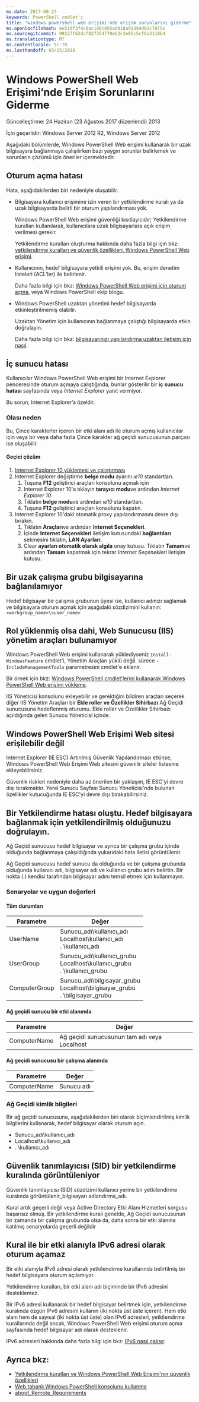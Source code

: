 ```yaml
---
ms.date: 2017-08-23
keywords: PowerShell cmdlet'i
title: "windows powershell web erişimi'nde erişim sorunlarını giderme"
ms.openlocfilehash: 6e51df3f4c6ac196c855ad918a91394d02c7d75e
ms.sourcegitcommit: 99227f62dcf827354770eb2c3e95c5cf6a3118b4
ms.translationtype: MT
ms.contentlocale: tr-TR
ms.lasthandoff: 03/15/2018
---
```

# <a name="troubleshooting-access-problems-in-windows-powershell-web-access"></a>Windows PowerShell Web Erişimi’nde Erişim Sorunlarını Giderme

Güncelleştirme: 24 Haziran (23 Ağustos 2017 düzenlendi) 2013

İçin geçerlidir: Windows Server 2012 R2, Windows Server 2012

Aşağıdaki bölümlerde, Windows PowerShell Web erişimi kullanarak bir uzak bilgisayara bağlanmaya çalışılırken bazı yaygın sorunlar belirlemek ve sorunların çözümü için öneriler içermektedir.

## <a name="sign-in-failure"></a>Oturum açma hatası

Hata, aşağıdakilerden biri nedeniyle oluşabilir.

- Bilgisayara kullanıcı erişimine izin veren bir yetkilendirme kuralı ya da uzak bilgisayarda belirli bir oturum yapılandırması yok.

  Windows PowerShell Web erişimi güvenliği kısıtlayıcıdır; Yetkilendirme kuralları kullanılarak, kullanıcılara uzak bilgisayarlara açık erişim verilmesi gerekir.

  Yetkilendirme kuralları oluşturma hakkında daha fazla bilgi için bkz: [yetkilendirme kuralları ve güvenlik özellikleri, Windows PowerShell Web erişimi](authorization-rules-and-security-features-of-windows-powershell-web-access.md).

- Kullanıcının, hedef bilgisayara yetkili erişimi yok. Bu, erişim denetim listeleri (ACL’ler) ile belirlenir.

  Daha fazla bilgi için bkz: [Windows PowerShell Web erişimi için oturum açma](use-the-web-based-windows-powershell-console.md#signing-in-to-windows-powershell-web-access), veya Windows PowerShell ekip blogu.

- Windows PowerShell uzaktan yönetimi hedef bilgisayarda etkinleştirilmemiş olabilir.

  Uzaktan Yönetim için kullanıcının bağlanmaya çalıştığı bilgisayarda etkin doğrulayın.

  Daha fazla bilgi için bkz: [bilgisayarınızı yapılandırma uzaktan iletişim için nasıl](https://docs.microsoft.com/powershell/module/microsoft.powershell.core/about/about_remote_requirements#how-to-configure-your-computer-for-remoting).

## <a name="internal-server-error"></a>İç sunucu hatası

Kullanıcılar Windows PowerShell Web erişimi bir Internet Explorer penceresinde oturum açmaya çalıştığında, bunlar gösterilir bir **iç sunucu hatası** sayfasında veya *Internet Explorer* yanıt vermiyor.

Bu sorun, Internet Explorer’a özeldir.

### <a name="possible-cause"></a>Olası neden

Bu, Çince karakterler içeren bir etki alanı adı ile oturum açmış kullanıcılar için veya bir veya daha fazla Çince karakter ağ geçidi sunucusunun parçası ise oluşabilir.

#### <a name="workaround"></a>Geçici çözüm

1. [Internet Explorer 10 yüklemesi ve çalıştırması](http://ie.microsoft.com/testdrive/info/downloads/Default.html)
1. Internet Explorer değiştirme **belge modu** ayarını *ıe10* standartları.
   1. Tuşuna **F12** geliştirici araçları konsolunu açmak için
   1. Internet Explorer 10'a tıklayın **tarayıcı modu**ve ardından *Internet Explorer 10*.
   1. Tıklatın **belge modu**ve ardından *ıe10* standartları.
   1. Tuşuna **F12** geliştirici araçları konsolunu kapatın.
1. Internet Explorer 10'daki otomatik proxy yapılandırmasını devre dışı bırakın.
   1. Tıklatın **Araçları**ve ardından **Internet Seçenekleri**.
   1. İçinde **Internet Seçenekleri** iletişim kutusundaki **bağlantıları** sekmesini tıklatın, **LAN Ayarları**.
   1. Clear **ayarları otomatik olarak algıla** onay kutusu. Tıklatın **Tamam**ve ardından **Tamam** kapatmak için tekrar *Internet Seçenekleri* iletişim kutusu.

## <a name="cannot-connect-to-a-remote-workgroup-computer"></a>Bir uzak çalışma grubu bilgisayarına bağlanılamıyor

Hedef bilgisayar bir çalışma grubunun üyesi ise, kullanıcı adınızı sağlamak ve bilgisayara oturum açmak için aşağıdaki sözdizimini kullanın: `<workgroup_name>\<user_name>`

## <a name="cannot-find-web-server-iis-management-tools-even-though-the-role-was-installed"></a>Rol yüklenmiş olsa dahi, Web Sunucusu (IIS) yönetim araçları bulunamıyor

Windows PowerShell Web erişimi kullanarak yüklediyseniz `Install-WindowsFeature` cmdlet'i, Yönetim Araçları yüklü değil. sürece `-IncludeManagementTools` parametresini cmdlet'e eklenir.

Bir örnek için bkz: [Windows PowerShell cmdlet'lerini kullanarak Windows PowerShell Web erişimi yükleme](install-and-use-windows-powershell-web-access.md#to-install-windows-powershell-web-access-by-using-windows-powershell-cmdlets).

IIS Yöneticisi konsolunu ekleyebilir ve gerektiğini bildiren araçları seçerek diğer IIS Yönetim Araçları bir **Ekle roller ve Özellikler Sihirbazı** Ağ Geçidi sunucusuna hedeflenmiş oturumu.
Ekle roller ve Özellikler Sihirbazı açıldığında gelen Sunucu Yöneticisi içinde.

## <a name="windows-powershell-web-access-website-is-not-accessible"></a>Windows PowerShell Web Erişimi Web sitesi erişilebilir değil

Internet Explorer (IE ESC) Artırılmış Güvenlik Yapılandırması etkinse, Windows PowerShell Web Erişimi Web sitesini güvenilir siteler listesine ekleyebilirsiniz.

Güvenlik riskleri nedeniyle daha az önerilen bir yaklaşım, IE ESC'yi devre dışı bırakmaktır.
Yerel Sunucu Sayfası Sunucu Yöneticisi'nde bulunan özellikler kutucuğunda IE ESC'yi devre dışı bırakabilirsiniz.

## <a name="an-authorization-failure-occurred-verify-that-you-are-authorized-to-connect-to-the-destination-computer"></a>Bir Yetkilendirme hatası oluştu. Hedef bilgisayara bağlanmak için yetkilendirilmiş olduğunuzu doğrulayın.

Ağ Geçidi sunucusu hedef bilgisayar ve ayrıca bir çalışma grubu içinde olduğunda bağlanmaya çalışıldığında yukarıdaki hata iletisi görüntülenir.

Ağ Geçidi sunucusu hedef sunucu da olduğunda ve bir çalışma grubunda olduğunda kullanıcı adı, bilgisayar adı ve kullanıcı grubu adını belirtin.
Bir nokta (.) kendisi tarafından bilgisayar adını temsil etmek için kullanmayın.

### <a name="scenarios-and-proper-values"></a>Senaryolar ve uygun değerleri

#### <a name="all-cases"></a>Tüm durumları

Parametre | Değer
-- | --
UserName | Sunucu\_adı\\kullanıcı\_adı<br/>Localhost\\kullanıcı\_adı<br/>. \\kullanıcı\_adı
UserGroup | Sunucu\_adı\\kullanıcı\_grubu<br/>Localhost\\kullanıcı\_grubu<br/>. \\kullanıcı\_grubu
ComputerGroup | Sunucu\_adı\\bilgisayar\_grubu<br/>Localhost\\bilgisayar\_grubu<br/>. \\bilgisayar\_grubu

#### <a name="gateway-server-is-in-a-domain"></a>Ağ geçidi sunucu bir etki alanında

Parametre | Değer
-- | --
ComputerName | Ağ geçidi sunucusunun tam adı veya Localhost

#### <a name="gateway-server-is-in-a-workgroup"></a>Ağ geçidi sunucusu bir çalışma alanında

Parametre | Değer
-- | --
ComputerName | Sunucu adı

### <a name="gateway-credentials"></a>Ağ Geçidi kimlik bilgileri

Bir ağ geçidi sunucusuna, aşağıdakilerden biri olarak biçimlendirilmiş kimlik bilgilerini kullanarak, hedef bilgisayar olarak oturum açın.

- Sunucu\_adı\\kullanıcı\_adı
- Localhost\\kullanıcı\_adı
- . \\kullanıcı\_adı

## <a name="a-security-identifier-sid-is-displayed-in-an-authorization-rule"></a>Güvenlik tanımlayıcısı (SID) bir yetkilendirme kuralında görüntüleniyor

Güvenlik tanımlayıcısı (SID) sözdizimi kullanıcı yerine bir yetkilendirme kuralında görüntülenir\_bilgisayarı adlandırma\_adı.

Kural artık geçerli değil veya Active Directory Etki Alanı Hizmetleri sorgusu başarısız olmuş.
Bir yetkilendirme kuralı genelde, Ağ Geçidi sunucusunun bir zamanda bir çalışma grubunda olsa da, daha sonra bir etki alanına katılmış senaryolarda geçerli değildir

## <a name="cannot-sign-in-with-rule-as-an-ipv6-address-with-a-domain"></a>Kural ile bir etki alanıyla IPv6 adresi olarak oturum açamaz

Bir etki alanıyla IPv6 adresi olarak yetkilendirme kurallarında belirtilmiş bir hedef bilgisayara oturum açılamıyor.

Yetkilendirme kuralları, bir etki alanı adı biçiminde bir IPv6 adresini desteklemez.

Bir IPv6 adresi kullanarak bir hedef bilgisayar belirtmek için, yetkilendirme kuralında özgün IPv6 adresini kullanın (iki nokta üst üste içeren).
Hem etki alanı hem de sayısal (iki nokta üst üste) olan IPv6 adresleri, yetkilendirme kurallarında değil ancak, Windows PowerShell Web erişimi oturum açma sayfasında hedef bilgisayar adı olarak desteklenir. 

IPv6 adresleri hakkında daha fazla bilgi için bkz: [IPv6 nasıl çalışır](https://technet.microsoft.com/library/cc781672(v=ws.10).aspx).

## <a name="see-also"></a>Ayrıca bkz:

- [Yetkilendirme kuralları ve Windows PowerShell Web Erişimi'nın güvenlik özellikleri](https://technet.microsoft.com/en-us/library/dn282394(v=ws.11).aspx)
- [Web tabanlı Windows PowerShell konsolunu kullanma](https://technet.microsoft.com/en-us/library/hh831417(v=ws.11).aspx)
- [about_Remote_Requirements](https://docs.microsoft.com/en-us/powershell/module/microsoft.powershell.core/about/about_remote_requirements)
